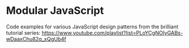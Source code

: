 # Modular JavaScript

Code examples for various JavaScript design patterns from the brilliant tutorial series: https://www.youtube.com/playlist?list=PLoYCgNOIyGABs-wDaaxChu82q_xQgUb4f
